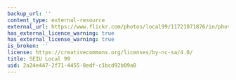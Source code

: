 ```yaml
---
backup_url: ''
content_type: external-resource
external_url: https://www.flickr.com/photos/local99/11721071876/in/photolist-iRKyj9-A6hPJA-iRHoQm-9T9pde-6uLPrq-iRGPKT-Ftak4C-iRFuBM-iRFu2i-9TccTG-RZHpEF-iRGV12-ein9YR-9TceDy-iRHnQW-r39GwQ-8VbgUe-iRGSKF-9T9oSF-26MS1Rh-iRFsnB-saL5Q3-6uGCyn-9TceSf-eisW7w-5L5xQZ-7Nk64i-6uGDia-snppRy-einapD-23yctBS-cB24JQ-bJjEE-iRHoTN-2fbQ4QW-iRHqXC-iRKsX7-6uGD1g-iRHoem-KXYe-6uGC7H-7z57V9-iRHsiJ-Z4tFCo-snprYQ-JEbqyz-iRGUUv-97Qomr-23AZraT-eisVm1
has_external_licence_warning: true
has_external_license_warning: true
is_broken: ''
license: https://creativecommons.org/licenses/by-nc-sa/4.0/
title: SEIU Local 99
uid: 2a24e447-2f71-4455-8edf-c1bcd92b09a8
---
```

